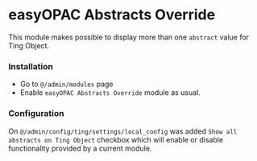 # easyOPAC Abstracts Override

This module makes possible to display more than one `abstract` value for Ting Object.

### Installation
- Go to ```@/admin/modules``` page
- Enable ```easyOPAC Abstracts Override``` module as usual.

### Configuration
On ```@/admin/config/ting/settings/local_config``` was added `Show all abstracts on Ting Object`
checkbox which will enable or disable functionality provided by a current module.
